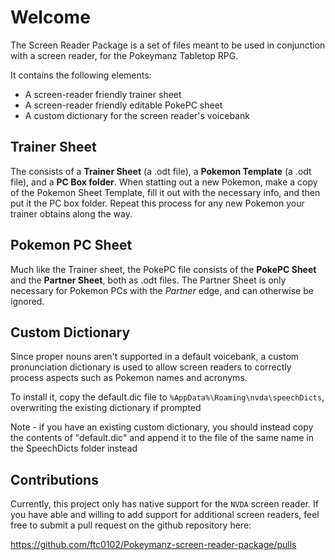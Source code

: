 # Welcome
The Screen Reader Package is a set of files meant to be used in conjunction with a screen reader, for the Pokeymanz Tabletop RPG.

It contains the following elements:
* A screen-reader friendly trainer sheet
* A screen-reader friendly editable PokePC sheet
* A custom dictionary for the screen reader's voicebank

## Trainer Sheet 
The consists of a **Trainer Sheet** (a .odt file), a **Pokemon Template** (a .odt file), and a **PC Box folder**. When statting out a new Pokemon, make a copy of the Pokemon Sheet Template, fill it out with the necessary info, and then put it the PC box folder. Repeat this process for any new Pokemon your trainer obtains along the way.

## Pokemon PC Sheet
Much like the Trainer sheet, the PokePC file consists of the **PokePC Sheet** and the **Partner Sheet**, both as .odt files. The Partner Sheet is only necessary for Pokemon PCs with the *Partner* edge, and can otherwise be ignored.

## Custom Dictionary
Since proper nouns aren't supported in a default voicebank, a custom pronunciation dictionary is used to allow screen readers to correctly process aspects such as Pokemon names and acronyms.

To install it, copy the default.dic file to `%AppData%\Roaming\nvda\speechDicts`, overwriting the existing dictionary if prompted

Note - if you have an existing custom dictionary, you should instead copy the contents of "default.dic" and append it to the file of the same name in the SpeechDicts folder instead

## Contributions
Currently, this project only has native support for the `NVDA` screen reader. If you have able and willing to add support for additional screen readers, feel free to submit a pull request on the github repository here: 

https://github.com/ftc0102/Pokeymanz-screen-reader-package/pulls

